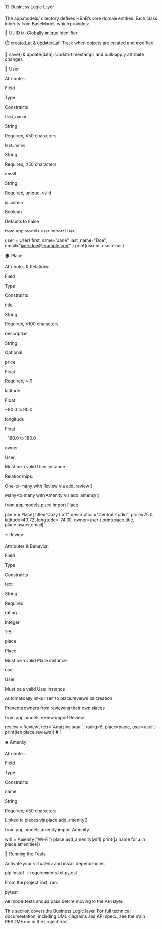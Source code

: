 🏗️ Business Logic Layer

The app/models/ directory defines HBnB’s core domain entities. Each class inherits from BaseModel, which provides:

🔑 UUID id: Globally unique identifier

⏱️ created_at & updated_at: Track when objects are created and modified

💾 save() & update(data): Update timestamps and bulk-apply attribute changes

👤 User

Attributes:

Field

Type

Constraints

first_name

String

Required, ≤50 characters

last_name

String

Required, ≤50 characters

email

String

Required, unique, valid

is_admin

Boolean

Defaults to False

from app.models.user import User

user = User(
  first_name="Jane",
  last_name="Doe",
  email="jane.doe@example.com"
)
print(user.id, user.email)

🏠 Place

Attributes & Relations:

Field

Type

Constraints

title

String

Required, ≤100 characters

description

String

Optional

price

Float

Required, > 0

latitude

Float

−90.0 to 90.0

longitude

Float

−180.0 to 180.0

owner

User

Must be a valid User instance

Relationships:

One-to-many with Review via add_review()

Many-to-many with Amenity via add_amenity()

from app.models.place import Place

place = Place(
  title="Cozy Loft",
  description="Central studio",
  price=75.0,
  latitude=40.72,
  longitude=-74.00,
  owner=user
)
print(place.title, place.owner.email)

⭐ Review

Attributes & Behavior:

Field

Type

Constraints

text

String

Required

rating

Integer

1–5

place

Place

Must be a valid Place instance

user

User

Must be a valid User instance

Automatically links itself to place.reviews on creation

Prevents owners from reviewing their own places

from app.models.review import Review

review = Review(
  text="Amazing stay!",
  rating=5,
  place=place,
  user=user
)
print(len(place.reviews))  # 1

🛎️ Amenity

Attributes:

Field

Type

Constraints

name

String

Required, ≤50 characters

Linked to places via place.add_amenity()

from app.models.amenity import Amenity

wifi = Amenity("Wi-Fi")
place.add_amenity(wifi)
print([a.name for a in place.amenities])

🚀 Running the Tests

Activate your virtualenv and install dependencies:

pip install -r requirements.txt pytest

From the project root, run:

pytest

All model tests should pass before moving to the API layer.

This section covers the Business Logic layer. For full technical documentation, including UML diagrams and API specs, see the main README.md in the project root.

